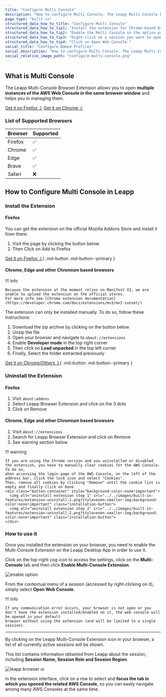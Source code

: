 ```yaml
---
title: "Configure Multi Console"
description: "How to configure Multi Console. The Leapp Multi-Console Browser Extension allows you to open **multiple instances of the AWS Web Console in the same browser window** and helps you in managing them."
page_type: "built-in"
structured_data_how_to_title: "Configure Multi Console"
structured_data_how_to_tip1: "Install the extension for Chrome-based Browser or Firefox."
structured_data_how_to_tip2: "Enable the Multi Console in the option panel of Leapp."
structured_data_how_to_tip3: "Right-click on a session you want to open in the AWS Web Console."
structured_data_how_to_tip4: "Click on Open Web Console."
social_title: "Configure Named Profiles"
social_description: "How to configure Multi Console. The Leapp Multi-Console Browser Extension allows you to open **multiple instances of the AWS Web Console in the same browser window** and helps you in managing them."
social_relative_image_path: "configure-multi-console.png"
---
```


## What is Multi Console

The Leapp Multi-Console Browser Extension allows you to open **multiple instances of 
the AWS Web Console in the same browser window** and helps you in managing them.

<div class="button-container">
  <a href="https://addons.mozilla.org/en-US/firefox/addon/leapp-multi-console-extension/" class="md-button md-button--primary installation-button">Get it on Firefox ⇩<i></i></a>
  <a href="https://d3o59asa8udcq9.cloudfront.net/extension/leapp-extension-chromium-latest.zip" class="md-button md-button--primary installation-button">Get it on Chrome ⇩</a>
</div>

### List of Supported Browsers

| Browser                    | Supported
| -------------------------- | ------------------------------------ 
| Firefox                    | :white_check_mark:
| Chrome                     | :white_check_mark:
| Edge                       | :white_check_mark:
| Brave                      | :white_check_mark:
| Safari                     | :x:

## How to Configure Multi Console in Leapp

### Install the Extension

#### Firefox

You can get the extension on the official Mozilla Addons Store and install it from there:

1. Visit the page by clicking the button below
2. Then Click on Add to Firefox

[Get it on Firefox ⇩](https://addons.mozilla.org/en-US/firefox/addon/leapp-multi-console-extension/){ .md-button .md-button--primary }

#### Chrome, Edge and other Chromium based browsers

!!! info
    
    Because the extension at the moment relies on Manifest V2, we are unable to upload the extension on the official stores. 
    For more info see [Chrome extension documentation](https://developer.chrome.com/docs/extensions/mv3/mv2-sunset/)

The extension can only be installed manually. To do so, follow these instructions:

1. Download the zip archive by clicking on the button below
2. Unzip the file
3. Open your browser and navigate to `about://extensions`
4. Enable **Developer mode** in the top right corner
5. Then click on **Load unpacked** in the top left corner
6. Finally, Select the folder extracted previously

[Get it on Chrome/Others ⇩](https://d3o59asa8udcq9.cloudfront.net/extension/leapp-extension-chromium-latest.zip){ .md-button .md-button--primary }

### Uninstall the Extension

#### Firefox

1. Visit `about:addons`
2. Select Leapp Browser Extension and click on the 3 dots
3. Click on Remove

#### Chrome, Edge and other Chromium based browsers

1. Visit `about://extensions`
2. Search for Leapp Browser Extension and click on Remove
3. See warning section below

!!! warning

    If you are using the Chrome version and you uninstalled or disabled the extension, you have to manually clear cookies for the AWS Console. To do so,
    when accessing the login page of the AWS Console, on the left of the address bar, click the lock icon and select "Cookies". 
    Then, remove all cookies by clicking "Remove" until the cookie list is empty and finally click on Done 
    <div class="button-container" style="background-color:none!important">
      <img alt="uninstall extension step 1" src="../../images/built-in-features/extension-uninstall-1.png?style=even-smaller-img;background-color:none!important" class="installation-button">
      <img alt="uninstall extension step 2" src="../../images/built-in-features/extension-uninstall-2.png?style=even-smaller-img;background-color:none!important" class="installation-button">
    </div>


### How to use it

Once you installed the extension on your browser, you need to enable the Multi-Console Extension on the Leapp Desktop App in order to use it.

Click on the top-right cog icon to access the settings, click on the **Multi-Console** tab and then click **Enable Multi-Console Extension**.

![enable option](../../images/built-in-features/enable-option.png?style=even-smaller-img)

From the contextual menu of a session (accessed by right-clicking on it), simply select **Open Web Console**. 

!!! info 
    
    If any communication error occurs, your browser is not open or you don't have the extension installed/enabled on it, the web console will be opened in your default
    browser without using the extension (and will be limited to a single session).

---

By clicking on the Leapp Multi-Console Extension icon in your browser, a list of all currently active sessions will be shown. 

This list contains information obtained from Leapp about the session, including **Session Name, Session Role and Session Region**.

![leapp browser ui](../../images/built-in-features/leapp-browser-ui.png?style=even-smaller-img)

In the extension interface, click on a row to select and **focus the tab in which you opened the related AWS Console**, so you can easily navigate among many AWS Consoles
at the same time.


